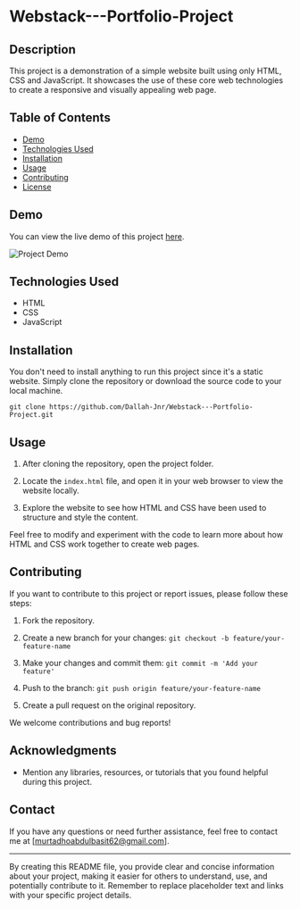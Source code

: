 # Webstack---Portfolio-Project

## Description

This project is a demonstration of a simple website built using only HTML, CSS and JavaScript. It showcases the use of these core web technologies to create a responsive and visually appealing web page.

## Table of Contents

- [Demo](#demo)
- [Technologies Used](#technologies-used)
- [Installation](#installation)
- [Usage](#usage)
- [Contributing](#contributing)
- [License](#license)

## Demo

You can view the live demo of this project [here](insert-link-to-demo).

![Project Demo](insert-image-link-here)

## Technologies Used

- HTML
- CSS
- JavaScript

## Installation

You don't need to install anything to run this project since it's a static website. Simply clone the repository or download the source code to your local machine.

```shell
git clone https://github.com/Dallah-Jnr/Webstack---Portfolio-Project.git
```

## Usage

1. After cloning the repository, open the project folder.

2. Locate the `index.html` file, and open it in your web browser to view the website locally.

3. Explore the website to see how HTML and CSS have been used to structure and style the content.

Feel free to modify and experiment with the code to learn more about how HTML and CSS work together to create web pages.

## Contributing

If you want to contribute to this project or report issues, please follow these steps:

1. Fork the repository.

2. Create a new branch for your changes: `git checkout -b feature/your-feature-name`

3. Make your changes and commit them: `git commit -m 'Add your feature'`

4. Push to the branch: `git push origin feature/your-feature-name`

5. Create a pull request on the original repository.

We welcome contributions and bug reports!


## Acknowledgments

- Mention any libraries, resources, or tutorials that you found helpful during this project.

## Contact

If you have any questions or need further assistance, feel free to contact me at [murtadhoabdulbasit62@gmail.com].

---

By creating this README file, you provide clear and concise information about your project, making it easier for others to understand, use, and potentially contribute to it. Remember to replace placeholder text and links with your specific project details.
